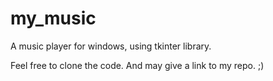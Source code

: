 # my_music

A music player for windows, using tkinter library.

Feel free to clone the code. And may give a link to my repo. ;)

